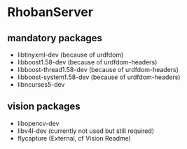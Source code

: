 RhobanServer
============

mandatory packages
------------------

- libtinyxml-dev (because of urdfdom)
- libboost1.58-dev (because of urdfdom-headers)
- libboost-thread1.58-dev (because of urdfdom-headers)
- libboost-system1.58-dev (because of urdfdom-headers)
- libncurses5-dev

vision packages
---------------
- libopencv-dev
- libv4l-dev (currently not used but still required)
- flycapture (External, cf Vision Readme)